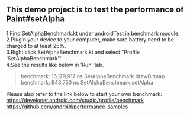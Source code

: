 ## This demo project is to test the performance of Paint#setAlpha
1.Find SetAlphaBenchmark.kt under androidTest in benchmark module.  
2.Plugin your device to your computer, make sure battery need to be charged to at least 25%.  
3.Right click SetAlphaBenchmark.kt and select "Profile 'SetAlphaBenchmark'".  
4.See the results like below in 'Run' tab.

>benchmark:    16,179,917 ns SetAlphaBenchmark.drawBitmap  
>benchmark:       843,750 ns SetAlphaBenchmark.setAlpha  

Please also refer to the link below to start your own benchmark:  
https://developer.android.com/studio/profile/benchmark  
https://github.com/android/performance-samples  
